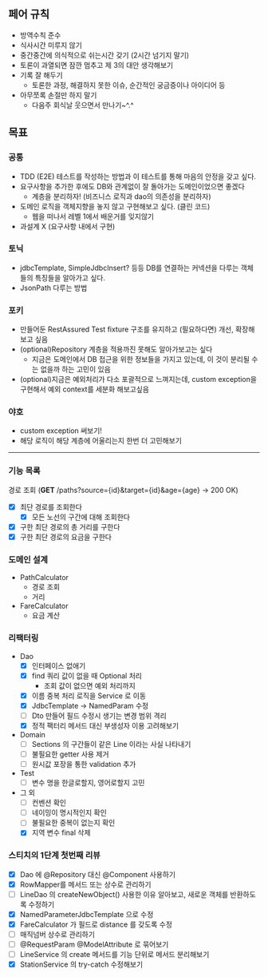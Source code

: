 ## 페어 규칙

- 방역수칙 준수
- 식사시간 미루지 않기
- 중간중간에 의식적으로 쉬는시간 갖기 (2시간 넘기지 말기)
- 토론이 과열되면 잠깐 멈추고 제 3의 대안 생각해보기
- 기록 잘 해두기
    - 토론한 과정, 해결하지 못한 이슈, 순간적인 궁금증이나 아이디어 등
- 아무쪼록 손절만 하지 말기
    - 다음주 회식날 웃으면서 만나기~^.^

## 목표

### 공통

- TDD (E2E) 테스트를 작성하는 방법과 이 테스트를 통해 마음의 안정을 갖고 싶다.
- 요구사항을 추가한 후에도 DB와 관계없이 잘 돌아가는 도메인이었으면 좋겠다
    - 계층을 분리하자! (비즈니스 로직과 dao의 의존성을 분리하자)
- 도메인 로직을 객체지향을 놓지 않고 구현해보고 싶다. (클린 코드)
    - 웹을 떠나서 레벨 1에서 배운거를 잊지않기
- 과설계 X (요구사항 내에서 구현)

### 토닉

- jdbcTemplate, SimpleJdbcInsert? 등등 DB를 연결하는 커넥션을 다루는 객체들의 특징들을 알아가고 싶다.
- JsonPath 다루는 방법

### 포키

- 만들어둔 RestAssured Test fixture 구조를 유지하고 (필요하다면) 개선, 확장해보고 싶음
- (optional)Repository 계층을 적용까진 못해도 알아가보고는 싶다
    - 지금은 도메인에서 DB 접근을 위한 정보들을 가지고 있는데, 이 것이 분리될 수는 없을까 하는 고민이 있음
- (optional)지금은 예외처리가 다소 포괄적으로 느껴지는데, custom exception을 구현해서 예외 context를 세분화 해보고싶음

### 야호

- custom exception 써보기!
- 해당 로직이 해당 계층에 어울리는지 한번 더 고민해보기

---

### 기능 목록

경로 조회 (**GET** /paths?source={id}&target={id}&age={age} → 200 OK)

- [X] 최단 경로를 조회한다
    - [X] 모든 노선의 구간에 대해 조회한다
- [X] 구한 최단 경로의 총 거리를 구한다
- [X] 구한 최단 경로의 요금을 구한다

### 도메인 설계

- PathCalculator
    - 경로 조회
    - 거리
- FareCalculator
    - 요금 계산

### 리팩터링

- Dao
    - [X] 인터페이스 없애기
    - [X] find 쿼리 값이 없을 때 Optional 처리
        - 조회 값이 없으면 예외 처리까지
    - [X] 이름 중복 처리 로직을 Service 로 이동
    - [X] JdbcTemplate -> NamedParam 수정
    - [ ] Dto 만들어 필드 수정시 생기는 변경 범위 격리
    - [X] 정적 팩터리 메서드 대신 부생성자 이용 고려해보기
- Domain
    - [ ] Sections 의 구간들이 같은 Line 이라는 사실 나타내기
    - [ ] 불필요한 getter 사용 제거
    - [ ] 원시값 포장을 통한 validation 추가
- Test
    - [ ] 변수 명을 한글로할지, 영어로할지 고민
- 그 외
    - [ ] 컨벤션 확인
    - [ ] 네이밍이 명시적인지 확인
    - [ ] 불필요한 중복이 없는지 확인
    - [X] 지역 변수 final 삭제

### 스티치의 1단계 첫번째 리뷰

- [X] Dao 에 @Repository 대신 @Component 사용하기
- [X] RowMapper를 메서드 또는 상수로 관리하기
- [ ] LineDao 의 createNewObject() 사용한 이유 알아보고, 새로운 객체를 반환하도록 수정하기
- [X] NamedParameterJdbcTemplate 으로 수정
- [X] FareCalculator 가 필드로 distance 를 갖도록 수정
- [ ] 매직넘버 상수로 관리하기
- [ ] @RequestParam @ModelAttribute 로 묶어보기
- [ ] LineService 의 create 메서드를 기능 단위로 메서드 분리해보기
- [X] StationService 의 try-catch 수정해보기
